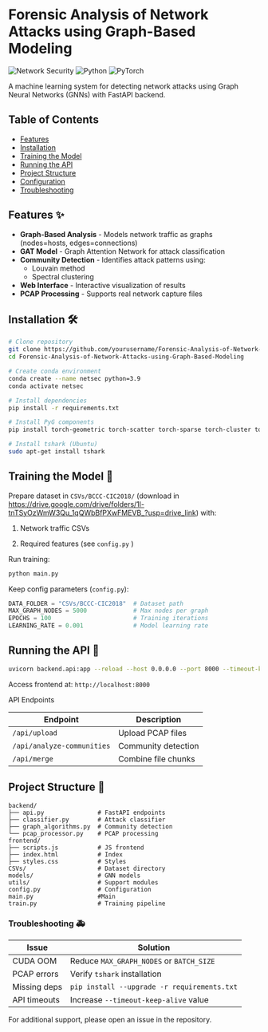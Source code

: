 # Forensic Analysis of Network Attacks using Graph-Based Modeling

![Network Security](https://img.shields.io/badge/domain-network%20security-blue)
![Python](https://img.shields.io/badge/python-3.9+-green)
![PyTorch](https://img.shields.io/badge/pytorch-1.12+-red)

A machine learning system for detecting network attacks using Graph Neural Networks (GNNs) with FastAPI backend.

## Table of Contents
- [Features](#features)
- [Installation](#installation)
- [Training the Model](#training-the-model)
- [Running the API](#running-the-api)
- [Project Structure](#project-structure)
- [Configuration](#configuration)
- [Troubleshooting](#troubleshooting)

## Features ✨

- **Graph-Based Analysis** - Models network traffic as graphs (nodes=hosts, edges=connections)
- **GAT Model** - Graph Attention Network for attack classification
- **Community Detection** - Identifies attack patterns using:
  - Louvain method
  - Spectral clustering
- **Web Interface** - Interactive visualization of results
- **PCAP Processing** - Supports real network capture files

## Installation 🛠️

```bash
# Clone repository
git clone https://github.com/yourusername/Forensic-Analysis-of-Network-Attacks-using-Graph-Based-Modeling.git
cd Forensic-Analysis-of-Network-Attacks-using-Graph-Based-Modeling

# Create conda environment
conda create --name netsec python=3.9
conda activate netsec

# Install dependencies
pip install -r requirements.txt

# Install PyG components
pip install torch-geometric torch-scatter torch-sparse torch-cluster torch-spline-conv -f https://data.pyg.org/whl/torch-1.12.0+cu113.html

# Install tshark (Ubuntu)
sudo apt-get install tshark

```

## Training the Model 🧠

Prepare dataset in ```CSVs/BCCC-CIC2018/``` (download in https://drive.google.com/drive/folders/1l-tnTSyOzWmW3Qu_1qQWbBfPXwFMEVB_?usp=drive_link) with:

1. Network traffic CSVs

2. Required features (see ```config.py``` )

Run training:

```bash
python main.py
```
Keep config parameters (```config.py```):

```python
DATA_FOLDER = "CSVs/BCCC-CIC2018"  # Dataset path
MAX_GRAPH_NODES = 5000             # Max nodes per graph
EPOCHS = 100                       # Training iterations
LEARNING_RATE = 0.001              # Model learning rate
```

## Running the API 🚀
```bash
uvicorn backend.api:app --reload --host 0.0.0.0 --port 8000 --timeout-keep-alive 3600
```
Access frontend at: ```http://localhost:8000```

API Endpoints

| **Endpoint**  |	**Description** |
| ------------- | ------------------ |
| ```/api/upload```  |	Upload PCAP files |
| ```/api/analyze-communities```  |	Community detection |
| ```/api/merge```  |	Combine file chunks |


## Project Structure 📂

```text
backend/
├── api.py               # FastAPI endpoints
├── classifier.py        # Attack classifier
├── graph_algorithms.py  # Community detection
└── pcap_processor.py    # PCAP processing
frontend/
├── scripts.js           # JS frontend
├── index.html           # Index
├── styles.css           # Styles 
CSVs/                    # Dataset directory
models/                  # GNN models
utils/                   # Support modules
config.py                # Configuration
main.py                  #Main
train.py                 # Training pipeline
```

### Troubleshooting 🚑

| **Issue**  |	**Solution** |
| ------------- | ------------------ |
| CUDA OOM  |	Reduce ```MAX_GRAPH_NODES``` or ```BATCH_SIZE``` |
| PCAP errors  |	Verify ```tshark``` installation |
| Missing deps  |	```pip install --upgrade -r requirements.txt``` |
| API timeouts  |	Increase ```--timeout-keep-alive``` value|




For additional support, please open an issue in the repository.